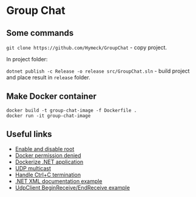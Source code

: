 # Group Chat

## Some commands
```git clone https://github.com/Hymeck/GroupChat``` - copy project.

In project folder:

```dotnet publish -c Release -o release src/GroupChat.sln``` - build project and place result in `release` folder.

## Make Docker container
```
docker build -t group-chat-image -f Dockerfile .
docker run -it group-chat-image
```


## Useful links
- [Enable and disable root](https://linuxize.com/post/how-to-enable-and-disable-root-user-account-in-ubuntu/)
- [Docker permission denied](https://medium.com/@dhananjay4058/solving-docker-permission-denied-while-trying-to-connect-to-the-docker-daemon-socket-2e53cccffbaa)
- [Dockerize .NET application](https://docs.microsoft.com/en-us/dotnet/core/docker/build-container?tabs=linux)
- [UDP multicast](https://sashadu.wordpress.com/2016/06/10/c-udp-multicast/)
- [Handle Ctrl+C termination](https://social.msdn.microsoft.com/Forums/en-US/4c9ff01a-a79c-42ef-8fd0-19480e8a1e0f/custom-hotkey-to-interrupt-an-infinite-while-loop?forum=csharpgeneral)
- [.NET XML documentation example](https://github.com/dotnet/aspnetcore)
- [UdpClient BeginReceive/EndReceive example](https://gist.github.com/zmilojko/5055246)
